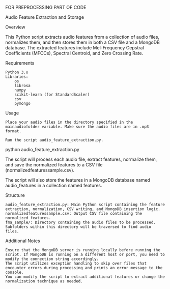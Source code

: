 FOR PREPROCESSING PART OF CODE

Audio Feature Extraction and Storage

Overview

This Python script extracts audio features from a collection of audio files, normalizes them, and then stores them in both a CSV file and a MongoDB database. The extracted features include Mel-Frequency Cepstral Coefficients (MFCCs), Spectral Centroid, and Zero Crossing Rate.

Requirements

    Python 3.x
    Libraries:
        os
        librosa
        numpy
        scikit-learn (for StandardScaler)
        csv
        pymongo

Usage

    Place your audio files in the directory specified in the mainaudiofolder variable. Make sure the audio files are in .mp3 format.

    Run the script audio_feature_extraction.py.

python audio_feature_extraction.py

The script will process each audio file, extract features, normalize them, and save the normalized features to a CSV file (normalizedfeaturessample.csv).

The script will also store the features in a MongoDB database named audio_features in a collection named features.

Structure

    audio_feature_extraction.py: Main Python script containing the feature extraction, normalization, CSV writing, and MongoDB insertion logic.
    normalizedfeaturessample.csv: Output CSV file containing the normalized features.
    fma_sample/: Directory containing the audio files to be processed. Subfolders within this directory will be traversed to find audio files.

Additional Notes

    Ensure that the MongoDB server is running locally before running the script. If MongoDB is running on a different host or port, you need to modify the connection string accordingly.
    The script utilizes exception handling to skip over files that encounter errors during processing and prints an error message to the console.
    You can modify the script to extract additional features or change the normalization technique as needed.

